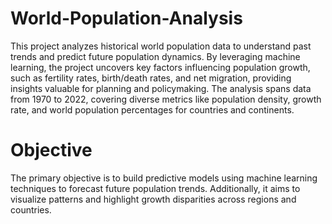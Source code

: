# World-Population-Analysis

This project analyzes historical world population data to understand past trends and predict future population dynamics. By leveraging machine learning, the project uncovers key factors influencing population growth, such as fertility rates, birth/death rates, and net migration, providing insights valuable for planning and policymaking. The analysis spans data from 1970 to 2022, covering diverse metrics like population density, growth rate, and world population percentages for countries and continents.

# Objective

The primary objective is to build predictive models using machine learning techniques to forecast future population trends. Additionally, it aims to visualize patterns and highlight growth disparities across regions and countries.
